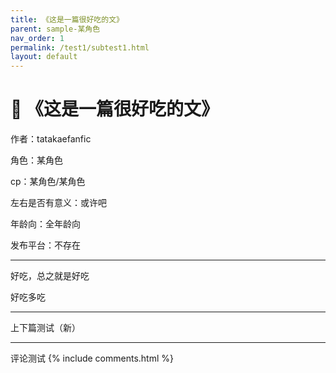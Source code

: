 ```yaml
---
title: 《这是一篇很好吃的文》
parent: sample-某角色
nav_order: 1
permalink: /test1/subtest1.html
layout: default
---
```


# 📄 《这是一篇很好吃的文》

作者：tatakaefanfic

角色：某角色

cp：某角色/某角色

左右是否有意义：或许吧

年龄向：全年龄向

发布平台：不存在

---

好吃，总之就是好吃

好吃多吃

---

上下篇测试（新）
<div id="prev-next-box" data-order="2"></div>
<script src="/assets/js/prev-next.js"></script>


---

评论测试
{% include comments.html %}
